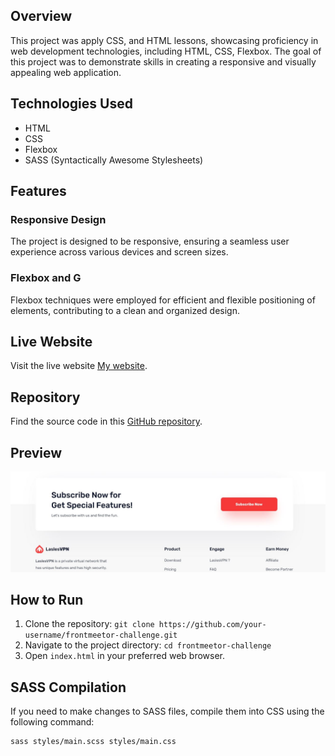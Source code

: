 ## Overview
This project was apply CSS, and HTML lessons, showcasing proficiency in web development technologies, including HTML, CSS, Flexbox. The goal of this project was to demonstrate skills in creating a responsive and visually appealing web application.

## Technologies Used
- HTML
- CSS
- Flexbox
- SASS (Syntactically Awesome Stylesheets)

## Features
### Responsive Design
The project is designed to be responsive, ensuring a seamless user experience across various devices and screen sizes.

### Flexbox and G
Flexbox  techniques were employed for efficient and flexible positioning of elements, contributing to a clean and organized design.

## Live Website
Visit the live website [My website](https://mahmoudwafdy.github.io/Lasles-VPN/).

## Repository
Find the source code in this [GitHub repository](https://github.com/MahmoudWafdy/Lasles-VPN).

## Preview
![website photo](./images/Ca11111pture.JPG) 

## How to Run
1. Clone the repository: `git clone https://github.com/your-username/frontmeetor-challenge.git`
2. Navigate to the project directory: `cd frontmeetor-challenge`
3. Open `index.html` in your preferred web browser.

## SASS Compilation
If you need to make changes to SASS files, compile them into CSS using the following command:
```bash
sass styles/main.scss styles/main.css
